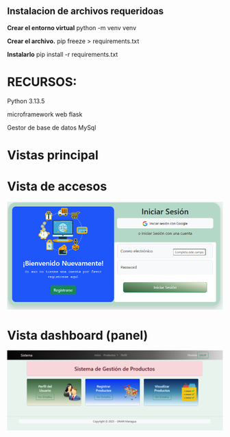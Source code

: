 ## Instalacion de archivos requeridoas

**Crear el entorno virtual**
python -m venv venv

**Crear el archivo.**
pip freeze > requirements.txt

**Instalarlo**
pip install -r requirements.txt

# RECURSOS:
Python 3.13.5

microframework web
flask

Gestor de base de datos
MySql

# Vistas principal

# Vista de accesos
![alt text](image-1.png)
# Vista dashboard (panel)
![alt text](image-2.png)

